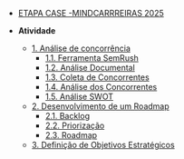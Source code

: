 <!-- docs/_sidebar.md -->

- [ETAPA CASE -MINDCARRREIRAS 2025](README.md)

- **Atividade**
  - [1. Análise de concorrência](./atividade/analise-concorrencia.md)
    - [1.1. Ferramenta SemRush](./foco1/semrush.md)
    - [1.2. Análise Documental](./foco1/mindsight.md)
    - [1.3. Coleta de Concorrentes](./foco1/lista_concorrentes.md)
    - [1.4. Análise dos Concorrentes](./foco1/analise_concorrentes.md)
    - [1.5. Análise SWOT](./foco1/swot.md)
  - [2. Desenvolvimento de um Roadmap](./atividade/obj_estrategicos.md)
    - [2.1. Backlog](./foco2/backlog.md)
    - [2.2. Priorização](./foco2/three_level.md)
    - [2.3. Roadmap](./foco2/roadmap.md)
  - [3. Definição de Objetivos Estratégicos](./atividade/roadmap.md)
  
